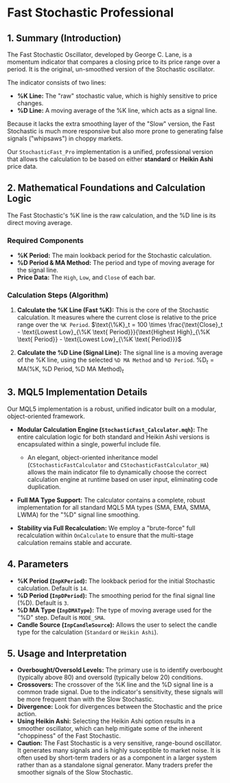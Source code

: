 # Fast Stochastic Professional

## 1. Summary (Introduction)

The Fast Stochastic Oscillator, developed by George C. Lane, is a momentum indicator that compares a closing price to its price range over a period. It is the original, un-smoothed version of the Stochastic oscillator.

The indicator consists of two lines:

* **%K Line:** The "raw" stochastic value, which is highly sensitive to price changes.
* **%D Line:** A moving average of the %K line, which acts as a signal line.

Because it lacks the extra smoothing layer of the "Slow" version, the Fast Stochastic is much more responsive but also more prone to generating false signals ("whipsaws") in choppy markets.

Our `StochasticFast_Pro` implementation is a unified, professional version that allows the calculation to be based on either **standard** or **Heikin Ashi** price data.

## 2. Mathematical Foundations and Calculation Logic

The Fast Stochastic's %K line is the raw calculation, and the %D line is its direct moving average.

### Required Components

* **%K Period:** The main lookback period for the Stochastic calculation.
* **%D Period & MA Method:** The period and type of moving average for the signal line.
* **Price Data:** The `High`, `Low`, and `Close` of each bar.

### Calculation Steps (Algorithm)

1. **Calculate the %K Line (Fast %K):** This is the core of the Stochastic calculation. It measures where the current close is relative to the price range over the `%K Period`.
    $\text{\%K}_t = 100 \times \frac{\text{Close}_t - \text{Lowest Low}_{\%K \text{ Period}}}{\text{Highest High}_{\%K \text{ Period}} - \text{Lowest Low}_{\%K \text{ Period}}}$

2. **Calculate the %D Line (Signal Line):** The signal line is a moving average of the %K line, using the selected `%D MA Method` and `%D Period`.
    $\text{\%D}_t = \text{MA}(\text{\%K}, \text{\%D Period}, \text{\%D MA Method})_t$

## 3. MQL5 Implementation Details

Our MQL5 implementation is a robust, unified indicator built on a modular, object-oriented framework.

* **Modular Calculation Engine (`StochasticFast_Calculator.mqh`):**
    The entire calculation logic for both standard and Heikin Ashi versions is encapsulated within a single, powerful include file.
  * An elegant, object-oriented inheritance model (`CStochasticFastCalculator` and `CStochasticFastCalculator_HA`) allows the main indicator file to dynamically choose the correct calculation engine at runtime based on user input, eliminating code duplication.

* **Full MA Type Support:** The calculator contains a complete, robust implementation for all standard MQL5 MA types (SMA, EMA, SMMA, LWMA) for the "%D" signal line smoothing.

* **Stability via Full Recalculation:** We employ a "brute-force" full recalculation within `OnCalculate` to ensure that the multi-stage calculation remains stable and accurate.

## 4. Parameters

* **%K Period (`InpKPeriod`):** The lookback period for the initial Stochastic calculation. Default is `14`.
* **%D Period (`InpDPeriod`):** The smoothing period for the final signal line (%D). Default is `3`.
* **%D MA Type (`InpDMAType`):** The type of moving average used for the "%D" step. Default is `MODE_SMA`.
* **Candle Source (`InpCandleSource`):** Allows the user to select the candle type for the calculation (`Standard` or `Heikin Ashi`).

## 5. Usage and Interpretation

* **Overbought/Oversold Levels:** The primary use is to identify overbought (typically above 80) and oversold (typically below 20) conditions.
* **Crossovers:** The crossover of the %K line and the %D signal line is a common trade signal. Due to the indicator's sensitivity, these signals will be more frequent than with the Slow Stochastic.
* **Divergence:** Look for divergences between the Stochastic and the price action.
* **Using Heikin Ashi:** Selecting the Heikin Ashi option results in a smoother oscillator, which can help mitigate some of the inherent "choppiness" of the Fast Stochastic.
* **Caution:** The Fast Stochastic is a very sensitive, range-bound oscillator. It generates many signals and is highly susceptible to market noise. It is often used by short-term traders or as a component in a larger system rather than as a standalone signal generator. Many traders prefer the smoother signals of the Slow Stochastic.
